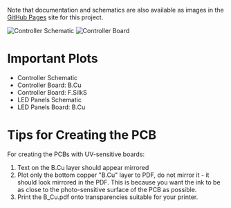 Note that documentation and schematics are also available as images in the [GitHub Pages](https://cylindric3d.github.io/uv-box/) site for this project.

![Controller Schematic](http://cylindric3d.github.io/uv-box/images/schematic-controller.small.png)
![Controller Board](http://cylindric3d.github.io/uv-box/images/board-controller-cu.small.png)

Important Plots
===============
* Controller Schematic
* Controller Board: B.Cu
* Controller Board: F.SilkS
* LED Panels Schematic
* LED Panels Board: B.Cu

Tips for Creating the PCB
=========================
For creating the PCBs with UV-sensitive boards:

1. Text on the B.Cu layer should appear mirrored
2. Plot only the bottom copper "B.Cu" layer to PDF, do not mirror it - it should look mirrored in the PDF.
   This is because you want the ink to be as close to the photo-sensitive surface of the PCB as possible.
3. Print the B_Cu.pdf onto transparencies suitable for your printer.